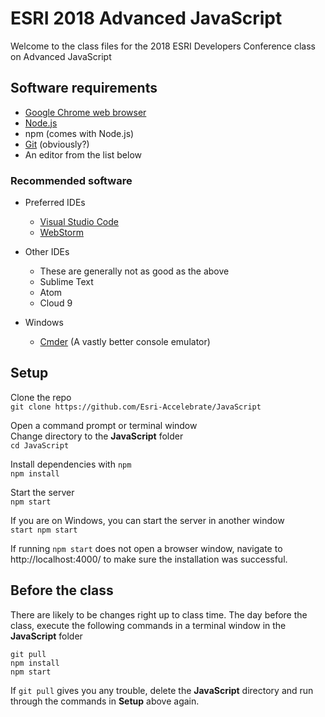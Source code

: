 # ESRI 2018 Advanced JavaScript

Welcome to the class files for the 2018 ESRI Developers Conference class on Advanced JavaScript

## Software requirements

* [Google Chrome web browser](https://www.google.com/chrome/)
* [Node.js](https://nodejs.org)
* npm (comes with Node.js)
* [Git](https://git-scm.com/downloads) (obviously?)
* An editor from the list below

### Recommended software 

* Preferred IDEs
  * [Visual Studio Code](https://code.visualstudio.com/)
  * [WebStorm](https://www.jetbrains.com/webstorm/)

* Other IDEs
  * These are generally not as good as the above
  * Sublime Text
  * Atom
  * Cloud 9

* Windows
  * [Cmder](http://cmder.net/) (A vastly better console emulator)
  
## Setup

Clone the repo  
`git clone https://github.com/Esri-Accelebrate/JavaScript`

Open a command prompt or terminal window  
Change directory to the **JavaScript** folder  
`cd JavaScript`

Install dependencies with `npm`  
`npm install`

Start the server  
`npm start`

If you are on Windows, you can start the server in another window  
`start npm start`

If running `npm start` does not open a browser window, navigate to http://localhost:4000/
to make sure the installation was successful.

## Before the class

There are likely to be changes right up to class time. The day before the class, 
execute the following commands in a terminal window in the **JavaScript** folder

```
git pull
npm install
npm start
```

If `git pull` gives you any trouble, delete the **JavaScript** directory and run 
through the commands in **Setup** above again. 
